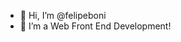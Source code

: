 - 👋 Hi, I’m @felipeboni
- 👀 I’m a Web Front End Development!

<!---
felipeboni/felipeboni is a ✨ special ✨ repository because its `README.md` (this file) appears on your GitHub profile.
You can click the Preview link to take a look at your changes.
--->
